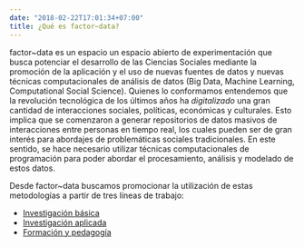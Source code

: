 ```yaml
---
date: "2018-02-22T17:01:34+07:00"
title: ¿Qué es factor~data?
---
```


factor~data es un espacio un espacio abierto de experimentación que busca potenciar el desarrollo de las Ciencias Sociales mediante la promoción de la aplicación y el uso de nuevas fuentes de datos y nuevas técnicas computacionales de análisis de datos (Big Data, Machine Learning, Computational Social Science). Quienes lo conformamos entendemos que la revolución tecnológica de los últimos años ha _digitalizado_ una gran cantidad de interacciones sociales, políticas, económicas y culturales. Esto implica que se comenzaron a generar repositorios de datos masivos de interacciones entre personas en tiempo real, los cuales pueden ser de gran interés para abordajes de problemáticas sociales tradicionales. En este sentido, se hace necesario utilizar técnicas computacionales de programación para poder abordar el procesamiento, análisis y modelado de estos datos. 

Desde factor~data buscamos promocionar la utilización de estas metodologías a partir de tres líneas de trabajo:

- [Investigación básica](https://factor-data.netlify.app/lines/inv_basica/)
- [Investigación aplicada](https://factor-data.netlify.app/lines/inv_aplicada/)
- [Formación y pedagogía](https://factor-data.netlify.app/lines/pedagogia/)
